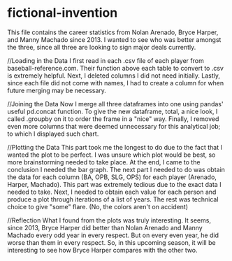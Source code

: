 # fictional-invention
This file contains the career statistics from Nolan Arenado, Bryce Harper, and Manny Machado since 2013.
I wanted to see who was better amongst the three, since all three are looking to sign major deals currently. 

//Loading in the Data
I first read in each .csv file of each player from baseball-reference.com. Their function above each table to convert to .csv is extremely
  helpful.
Next, I deleted columns I did not need initially. 
Lastly, since each file did not come with names, I had to create a column for when future merging may be necessary.

//Joining the Data
Now I merge all three dataframes into one using pandas' useful pd.concat function.
To give the new dataframe, total, a nice look, I called .groupby on it to order the frame in a "nice" way.
Finally, I removed even more columns that were deemed unnecessary for this analytical job; to which I displayed such chart.

//Plotting the Data
This part took me the longest to do due to the fact that I wanted the plot to be perfect. 
I was unsure which plot would be best, so more brainstorming needed to take place.
At the end, I came to the conclusion I needed the bar graph. 
The next part I needed to do was obtain the data for each column (BA, OPB, SLG, OPS) for each player (Arenado, Harper, Machado). This part
  was extremely tedious due to the exact data I needed to take. 
Next, I needed to obtain each value for each person and produce a plot through iterations of a list of years.
The rest was technical choice to give "some" flare. (No, the colors aren't on accident)

//Reflection
What I found from the plots was truly interesting. It seems, since 2013, Bryce Harper did better than Nolan Arenado and Manny Machado every
  odd year in every respect. But on every even year, he did worse than them in every respect. 
So, in this upcoming season, it will be interesting to see how Bryce Harper compares with the other two.
